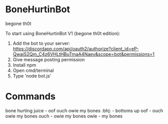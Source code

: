 # BoneHurtinBot
begone th0t

To start using BoneHurtinBot V1 (begone th0t edition):

1. Add the bot to your server: https://discordapp.com/api/oauth2/authorize?client_id=eP-QwaiS2Qm_C4z6VHLtHBuTmaA4Naey&scope=bot&permissions=1
2. Give message posting permission
3. Install npm
4. Open cmd/terminal
5. Type 'node bot.js'

# Commands
bone hurting juice - oof ouch owie my bones
:bhj: - bottoms up
oof - ouch owie my bones
ouch - owie my bones
owie - my bones

